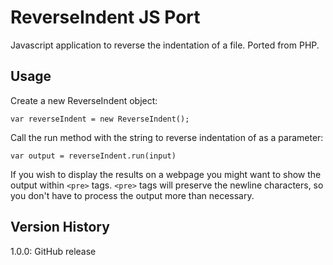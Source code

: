 # ReverseIndent JS Port
Javascript application to reverse the indentation of a file. Ported from PHP.

## Usage
Create a new ReverseIndent object:

`var reverseIndent = new ReverseIndent();`

Call the run method with the string to reverse indentation of as a parameter:

`var output = reverseIndent.run(input)`

If you wish to display the results on a webpage you might want to show the output within `<pre>` tags.
`<pre>` tags will preserve the newline characters, so you don't have to process the output more than necessary.

## Version History
1.0.0: GitHub release